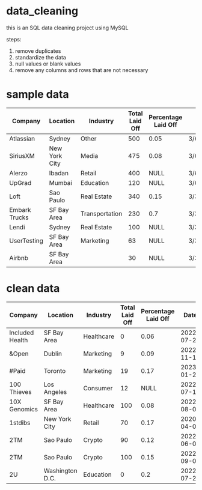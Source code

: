 # data_cleaning
this is an SQL data cleaning project using MySQL

steps:
1. remove duplicates
2. standardize the data
3. null values or blank values
4. remove any columns and rows that are not necessary

# sample data

| Company        | Location      | Industry       | Total Laid Off | Percentage Laid Off | Date     | Stage      | Country        | Funds Raised (Millions) |
|--------------|-------------|--------------|---------------|------------------|----------|-----------|--------------|----------------------|
| Atlassian    | Sydney      | Other        | 500           | 0.05             | 3/6/2023 | Post-IPO  | Australia     | 210                  |
| SiriusXM     | New York City | Media       | 475           | 0.08             | 3/6/2023 | Post-IPO  | United States | 525                  |
| Alerzo      | Ibadan       | Retail       | 400           | NULL             | 3/6/2023 | Series B  | Nigeria       | 16                   |
| UpGrad       | Mumbai       | Education    | 120           | NULL             | 3/6/2023 | Unknown   | India         | 631                  |
| Loft        | Sao Paulo    | Real Estate  | 340           | 0.15             | 3/3/2023 | Unknown   | Brazil        | 788                  |
| Embark Trucks | SF Bay Area | Transportation | 230         | 0.7              | 3/3/2023 | Post-IPO  | United States | 317                  |
| Lendi       | Sydney       | Real Estate  | 100           | NULL             | 3/3/2023 | Unknown   | Australia     | 59                   |
| UserTesting | SF Bay Area  | Marketing    | 63            | NULL             | 3/3/2023 | Acquired  | United States | 152                  |
| Airbnb      | SF Bay Area  |              | 30            | NULL             | 3/3/2023 | Post-IPO  | United States | 6400                 |



# clean data
| Company         | Location        | Industry    | Total Laid Off | Percentage Laid Off | Date       | Stage     | Country        | Funds Raised (Millions) |
|----------------|----------------|------------|---------------|------------------|------------|-----------|--------------|----------------------|
| Included Health | SF Bay Area     | Healthcare | 0             | 0.06             | 2022-07-25 | Series E  | United States | 272                  |
| &Open         | Dublin          | Marketing  | 9             | 0.09             | 2022-11-17 | Series A  | Ireland        | 35                   |
| #Paid         | Toronto         | Marketing  | 19            | 0.17             | 2023-01-27 | Series B  | Canada         | 21                   |
| 100 Thieves   | Los Angeles     | Consumer   | 12            | NULL             | 2022-07-13 | Series C  | United States | 120                  |
| 10X Genomics  | SF Bay Area     | Healthcare | 100           | 0.08             | 2022-08-04 | Post-IPO  | United States | 242                  |
| 1stdibs       | New York City   | Retail     | 70            | 0.17             | 2020-04-02 | Series D  | United States | 253                  |
| 2TM          | Sao Paulo       | Crypto     | 90            | 0.12             | 2022-06-01 | Unknown   | Brazil        | 250                  |
| 2TM          | Sao Paulo       | Crypto     | 100           | 0.15             | 2022-09-01 | Unknown   | Brazil        | 250                  |
| 2U           | Washington D.C. | Education  | 0             | 0.2              | 2022-07-28 | Post-IPO  | United States | 426                  |

